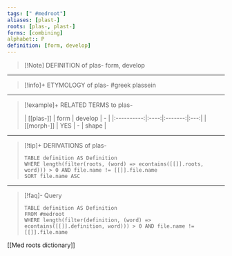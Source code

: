```yaml
---
tags: [" #medroot"]
aliases: [plast-]
roots: [plas-, plast-]
forms: [combining]
alphabet:: P
definition: [form, develop]
---
```

>[!Note] DEFINITION of plas-
>form, develop
_____
>[!info]+ ETYMOLOGY of plas-
>#greek plassein
_____
>[!example]+ RELATED TERMS to plas-
>
>| [[plas-]]  | form | develop |  -  |
|:----------:|:----:|:-------:|:---:|
| [[morph-]] | YES  |    -    | shape    |
_____
>[!tip]+ DERIVATIONS of plas-
>```dataview
>TABLE definition AS Definition 
>WHERE length(filter(roots, (word) => econtains([[]].roots, word))) > 0 AND file.name != [[]].file.name
>SORT file.name ASC
>```
___
>[!faq]- Query
>```dataview
>TABLE definition AS Definition
>FROM #medroot
>WHERE length(filter(definition, (word) => econtains([[]].definition, word))) > 0 AND file.name != [[]].file.name
>```

[[Med roots dictionary]]